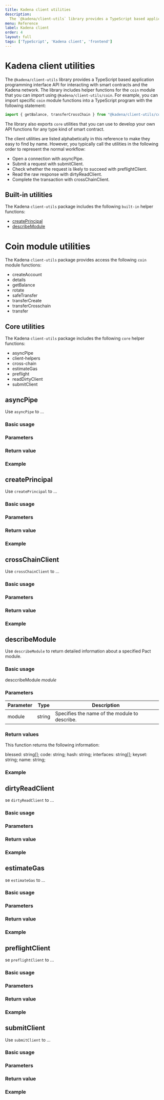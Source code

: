 ```yaml
---
title: Kadena client utilities
description:
  The `@kadena/client-utils` library provides a TypeScript based application programming interface API for interacting with smart contracts and the Kadena network. The library includes helper functions for the `coin` module that you can import using `@kadena/client-utils/coin` and `core` for developing API functions that can be used for any type of smart contract.
menu: Reference
label: Kadena client
order: 4
layout: full
tags: ['TypeScript', 'Kadena client', 'frontend']
---
```


# Kadena client utilities

The `@kadena/client-utils` library provides a TypeScript based application programming interface API for interacting with smart contracts and the Kadena network. 
The library includes helper functions for the `coin` module that you can import using `@kadena/client-utils/coin`.
For example, you can import specific `coin` module functions into a TypeScript program with the following statement:

```typescript
import { getBalance, transferCrossChain } from "@kadena/client-utils/coin"
```
  
The library also exports `core` utilities that you can use to develop your own API functions for any type kind of smart contract.

The client utilities are listed alphabetically in this reference to make they easy to find by name.
However, you typically call the utilities in the following order to represent the normal workflow:

- Open a connection with asyncPipe.
- Submit a request with submitClient.
- Check whether the request is likely to succeed with preflightClient.
- Read the raw response with dirtyReadClient.
- Complete the transaction with crossChainClient.

## Built-in utilities

The Kadena `client-utils` package includes the following `built-in` helper functions:

- [createPrincipal](#createprincipal)
- [describeModule](#describemodule)

# Coin module utilities

The Kadena `client-utils` package provides access the following `coin` module functions:

- createAccount
- details
- getBalance
- rotate
- safeTransfer
- transferCreate
- transferCrosschain
- transfer

## Core utilities

The Kadena `client-utils` package includes the following `core` helper functions:

- asyncPipe
- client-helpers
- cross-chain
- estimateGas
- preflight
- readDirtyClient
- submitClient

## asyncPipe

Use `asyncPipe` to ...

### Basic usage

### Parameters

### Return value

### Example

## createPrincipal

Use `createPrincipal` to ...

### Basic usage

### Parameters

### Return value

### Example

## crossChainClient

Use `crossChainClient` to ...

### Basic usage

### Parameters

### Return value

### Example

## describeModule

Use `describeModule` to return detailed information about a specified Pact module.

### Basic usage

desccribeModule _module_

### Parameters

| Parameter | Type | Description
| --------- | ---- | -----------
| module | string | Specifies the name of the module to describe.

### Return values

This function returns the following information:

blessed: string[];
code: string;
hash: string;
interfaces: string[];
keyset: string;
name: string;

### Example

## dirtyReadClient

se `dirtyReadClient` to ...

### Basic usage

### Parameters

### Return value

### Example

## estimateGas

se `estimateGas` to ...

### Basic usage

### Parameters

### Return value

### Example

## preflightClient

se `preflightClient` to ...

### Basic usage

### Parameters

### Return value

### Example

## submitClient

Use `submitClient` to ...

### Basic usage

### Parameters

### Return value

### Example

